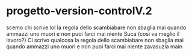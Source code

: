 # progetto-version-controlV.2
scemo chi scrive
lol
la regola dello scambiabare non sbaglia mai 
quando ammazzi uno muori e non puoi farci mai niente
Suca (così va meglio il lavoro?)
Ci scrivo qualcosa
la regola dello scambiabare non sbaglia mai 
quando ammazzi uno muori e non puoi farci mai niente
zavasuzla
main